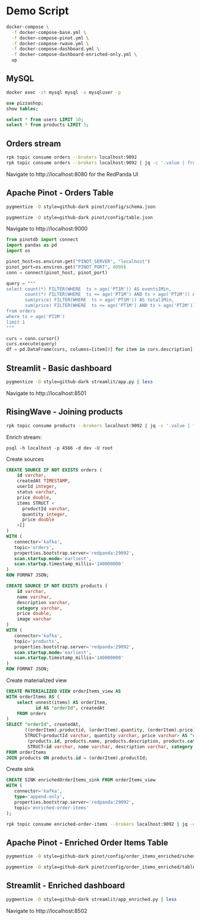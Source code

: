 # Demo Script

```bash
docker-compose \
  -f docker-compose-base.yml \
  -f docker-compose-pinot.yml \
  -f docker-compose-rwave.yml \
  -f docker-compose-dashboard.yml \
  -f docker-compose-dashboard-enriched-only.yml \
  up
```

## MySQL

```bash
docker exec -it mysql mysql -u mysqluser -p
```

```sql
use pizzashop;
show tables;
```

```sql
select * from users LIMIT 10;
select * from products LIMIT 5;
```

## Orders stream

```bash
rpk topic consume orders --brokers localhost:9092
rpk topic consume orders --brokers localhost:9092 | jq -c '.value | fromjson'
```

Navigate to http://localhost:8080 for the RedPanda UI

## Apache Pinot - Orders Table

```bash
pygmentize -O style=github-dark pinot/config/schema.json
```

```bash
pygmentize -O style=github-dark pinot/config/table.json
```

Navigate to http://localhost:9000

```python
from pinotdb import connect
import pandas as pd
import os

pinot_host=os.environ.get("PINOT_SERVER", "localhost")
pinot_port=os.environ.get("PINOT_PORT", 8099)
conn = connect(pinot_host, pinot_port)

query = """
select count(*) FILTER(WHERE  ts > ago('PT1M')) AS events1Min,
       count(*) FILTER(WHERE  ts <= ago('PT1M') AND ts > ago('PT2M')) AS events1Min2Min,
       sum(price) FILTER(WHERE  ts > ago('PT1M')) AS total1Min,
       sum(price) FILTER(WHERE  ts <= ago('PT1M') AND ts > ago('PT2M')) AS total1Min2Min
from orders 
where ts > ago('PT2M')
limit 1
"""

curs = conn.cursor()
curs.execute(query)
df = pd.DataFrame(curs, columns=[item[0] for item in curs.description])
```

## Streamlit - Basic dashboard

```bash
pygmentize -O style=github-dark streamlit/app.py | less
```

Navigate to http://localhost:8501


## RisingWave - Joining products

```bash
rpk topic consume products --brokers localhost:9092 | jq -c '.value | fromjson'
```

Enrich stream:

```
psql -h localhost -p 4566 -d dev -U root
```

Create sources

```sql
CREATE SOURCE IF NOT EXISTS orders (
    id varchar,
    createdAt TIMESTAMP,
    userId integer,
    status varchar,
    price double,
    items STRUCT <
      productId varchar,
      quantity integer,
      price double
    >[]
)
WITH (
   connector='kafka',
   topic='orders',
   properties.bootstrap.server='redpanda:29092',
   scan.startup.mode='earliest',
   scan.startup.timestamp_millis='140000000'
)
ROW FORMAT JSON;

CREATE SOURCE IF NOT EXISTS products (
    id varchar,
    name varchar,
    description varchar,
    category varchar,
    price double,
    image varchar
)
WITH (
   connector='kafka',
   topic='products',
   properties.bootstrap.server='redpanda:29092',
   scan.startup.mode='earliest',
   scan.startup.timestamp_millis='140000000'
)
ROW FORMAT JSON;
```

Create materialized view

```sql
CREATE MATERIALIZED VIEW orderItems_view AS
WITH orderItems AS (
    select unnest(items) AS orderItem, 
           id AS "orderId", createdAt           
    FROM orders
)
SELECT "orderId", createdAt,
       ((orderItem).productid, (orderItem).quantity, (orderItem).price)::
       STRUCT<productId varchar, quantity varchar, price varchar> AS "orderItem",
        (products.id, products.name, products.description, products.category, products.image, products.price)::
        STRUCT<id varchar, name varchar, description varchar, category varchar, image varchar, price varchar> AS product
FROM orderItems
JOIN products ON products.id = (orderItem).productId;
```

Create sink

```sql
CREATE SINK enrichedOrderItems_sink FROM orderItems_view 
WITH (
   connector='kafka',
   type='append-only',
   properties.bootstrap.server='redpanda:29092',
   topic='enriched-order-items'
);
```

```bash
rpk topic consume enriched-order-items --brokers localhost:9092 | jq -c '.value | fromjson'
```

## Apache Pinot - Enriched Order Items Table


```bash
pygmentize -O style=github-dark pinot/config/order_items_enriched/schema.json | less
```

```bash
pygmentize -O style=github-dark pinot/config/order_items_enriched/table.json | less
```

## Streamlit - Enriched dashboard

```bash
pygmentize -O style=github-dark streamlit/app_enriched.py | less
```

Navigate to http://localhost:8502

